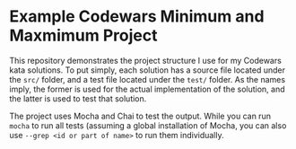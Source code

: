 # Example Codewars Minimum and Maxmimum Project

This repository demonstrates the project structure I use for my Codewars kata solutions. To put simply, each solution has a source file located under the `src/` folder, and a test file located under the `test/` folder. As the names imply, the former is used for the actual implementation of the solution, and the latter is used to test that solution.

The project uses Mocha and Chai to test the output. While you can run `mocha` to run all tests (assuming a global installation of Mocha, you can also use `--grep <id or part of name>` to run them individually.

